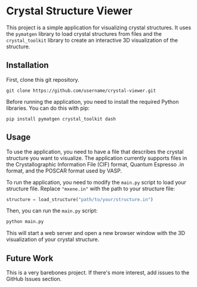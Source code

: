  # Crystal Structure Viewer

This project is a simple application for visualizing crystal structures. It uses the `pymatgen` library to load crystal structures from files and the `crystal_toolkit` library to create an interactive 3D visualization of the structure.

## Installation

First, clone this git repository.

```
git clone https://github.com/username/crystal-viewer.git
```
Before running the application, you need to install the required Python libraries. You can do this with pip:

```
pip install pymatgen crystal_toolkit dash
```

## Usage

To use the application, you need to have a file that describes the crystal structure you want to visualize. The application currently supports files in the Crystallographic Information File (CIF) format, Quantum Espresso .in format, and the POSCAR format used by VASP.

To run the application, you need to modify the `main.py` script to load your structure file. Replace `"mxene.in"` with the path to your structure file:

```python
structure = load_structure("path/to/your/structure.in")
```

Then, you can run the `main.py` script:

```bash
python main.py
```

This will start a web server and open a new browser window with the 3D visualization of your crystal structure.

## Future Work

This is a very barebones project. If there's more interest, add issues to the GitHub Issues section.